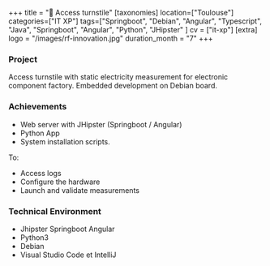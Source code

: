 +++
title = "🛞 Access turnstile"
[taxonomies]
location=["Toulouse"]
categories=["IT XP"]
tags=["Springboot", "Debian", "Angular", "Typescript", "Java", "Springboot", "Angular", "Python", "JHipster" ]
cv = ["it-xp"]
[extra]
logo = "/images/rf-innovation.jpg"
duration_month = "7"
+++

### Project

Access turnstile with static electricity measurement for electronic component factory. Embedded development on Debian board.

<!-- more -->

### Achievements

- Web server with JHipster (Springboot / Angular)
- Python App
- System installation scripts.

To:

- Access logs
- Configure the hardware
- Launch and validate measurements

### Technical Environment

- Jhipster Springboot Angular
- Python3
- Debian
- Visual Studio Code et IntelliJ
